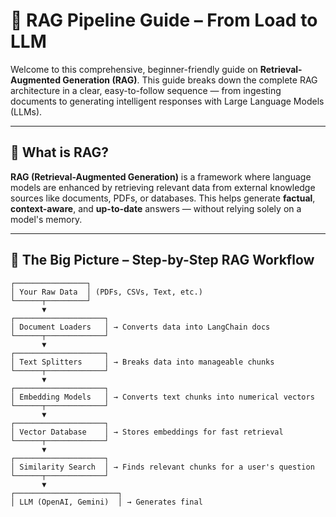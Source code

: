 # 🧠 RAG Pipeline Guide – From Load to LLM

Welcome to this comprehensive, beginner-friendly guide on **Retrieval-Augmented Generation (RAG)**. This guide breaks down the complete RAG architecture in a clear, easy-to-follow sequence — from ingesting documents to generating intelligent responses with Large Language Models (LLMs).

---

## 🚀 What is RAG?

**RAG (Retrieval-Augmented Generation)** is a framework where language models are enhanced by retrieving relevant data from external knowledge sources like documents, PDFs, or databases. This helps generate **factual**, **context-aware**, and **up-to-date** answers — without relying solely on a model's memory.

---

## 🧭 The Big Picture – Step-by-Step RAG Workflow

```
┌────────────────┐
│ Your Raw Data  │ (PDFs, CSVs, Text, etc.)
└──────┬─────────┘
       ▼
┌────────────────────┐
│ Document Loaders   │ → Converts data into LangChain docs
└──────┬─────────────┘
       ▼
┌────────────────────┐
│ Text Splitters     │ → Breaks data into manageable chunks
└──────┬─────────────┘
       ▼
┌────────────────────┐
│ Embedding Models   │ → Converts text chunks into numerical vectors
└──────┬─────────────┘
       ▼
┌────────────────────┐
│ Vector Database    │ → Stores embeddings for fast retrieval
└──────┬─────────────┘
       ▼
┌────────────────────┐
│ Similarity Search  │ → Finds relevant chunks for a user's question
└──────┬─────────────┘
       ▼
┌───────────────────────┐
│ LLM (OpenAI, Gemini)  │ → Generates final